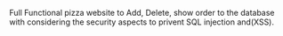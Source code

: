Full Functional pizza website to Add, Delete, show order to the database with considering the security aspects to privent SQL injection and(XSS).

